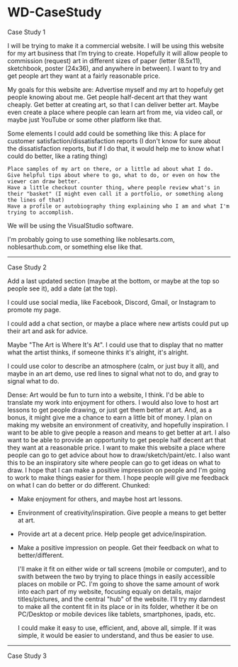 # WD-CaseStudy
Case Study 1

  I will be trying to make it a commercial website.
    I will be using this website for my art business that I’m trying to create. Hopefully it will allow people to commission (request) art in different sizes of paper (letter (8.5x11), sketchbook, poster (24x36), and anywhere in between). I want to try and get people art they want at a fairly reasonable price.
  
  My goals for this website are:
    Advertise myself and my art to hopefuly get people knowing about me.
    Get people half-decent art that they want cheaply.
    Get better at creating art, so that I can deliver better art.
    Maybe even create a place where people can learn art from me, via video call, or maybe just YouTube or some other platform like that.

  Some elements I could add could be something like this:
    A place for customer satisfaction/dissatisfaction reports (I don't know for sure about the dissatisfaction reports, but if I do that, it would help me to know what I could do better, like a rating thing)
  
    Place samples of my art on there, or a little ad about what I do.
    Give helpful tips about where to go, what to do, or even on how the viewer can draw better.
    Have a little checkout counter thing, where people review what's in their "basket" (I might even call it a portfolio, or something along the lines of that)
    Have a profile or autobiography thing explaining who I am and what I'm trying to accomplish.
  
  We will be using the VisualStudio software.

  I'm probably going to use something like noblesarts.com, noblesarthub.com, or something else like that.

---------------------------------------------------------------------------------------------------------------------------------------------

Case Study 2

  Add a last updated section (maybe at the bottom, or maybe at the top so people see it), add a date (at the top).

  I could use social media, like Facebook, Discord, Gmail, or Instagram to promote my page.

  I could add a chat section, or maybe a place where new artists could put up their art and ask for advice.

  Maybe "The Art is Where It's At". I could use that to display that no matter what the artist thinks, if someone thinks it's alright, it's alright.

  I could use color to describe an atmosphere (calm, or just buy it all), and maybe in an art demo, use red lines to signal what not to do, and gray to signal what to do.

Dense:
  Art would be fun to turn into a website, I think. I'd be able to translate my work into enjoyment for others. I would also love to host art lessons to get people drawing, or just get them better at art. And, as a bonus, it might give me a chance to earn a little bit of money.
  I plan on making my website an environment of creativity, and hopefully inspiration. I want to be able to give people a reason and means to get better at art. I also want to be able to provide an opportunity to get people half decent art that they want at a reasonable price. 
  I want to make this website a place where people can go to get advice about how to draw/sketch/paint/etc. I also want this to be an inspiratory site where people can go to get ideas on what to draw. I hope that I can make a positive impression on people and I'm going to work to make things easier for them. I hope people will give me feedback on what I can do better or do different.
Chunked:
- Make enjoyment for others, and maybe host art lessons.
- Environment of creativity/inspiration. Give people a means to get better at art. 
- Provide art at a decent price. Help people get advice/inspiration.
- Make a positive impression on people. Get their feedback on what to better/different.

  I'll make it fit on either wide or tall screens (mobile or computer), and to swith between the two by trying to place things in easily accessible places on mobile or PC. I'm going to shove the same amount of work into each part of my website, focusing equaly on details, major titles/pictures, and the central "hub" of the website. I'll try my darndest to make all the content fit in its place or in its folder, whether it be on PC/Desktop or mobile devices like tablets, smartphones, ipads, etc.
  
  I could make it easy to use, efficient, and, above all, simple. If it was simple, it would be easier to understand, and thus be easier to use.

---------------------------------------------------------------------------------------------------------------------------------------------

Case Study 3

  
